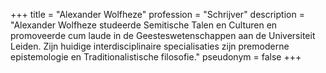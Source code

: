 +++
title       = "Alexander Wolfheze"
profession  = "Schrijver"
description = "Alexander Wolfheze studeerde Semitische Talen en Culturen en promoveerde cum laude in de Geesteswetenschappen aan de Universiteit Leiden. Zijn huidige interdisciplinaire specialisaties zijn premoderne epistemologie en Traditionalistische filosofie."
pseudonym   = false
+++
